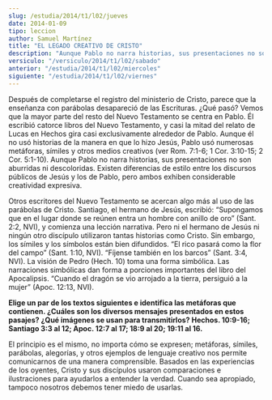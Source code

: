 ```yaml
---
slug: /estudia/2014/t1/l02/jueves
date: 2014-01-09
tipo: leccion
author: Samuel Martínez
title: "EL LEGADO CREATIVO DE CRISTO"
description: "Aunque Pablo no narra historias, sus presentaciones no son aburridas ni  descoloridas. Existen diferencias de estilo entre los discursos públicos de  Jesús y los de Pablo, pero ambos exhiben considerable creatividad expresiva."
versiculo: "/versiculo/2014/t1/l02/sabado"
anterior: "/estudia/2014/t1/l02/miercoles"
siguiente: "/estudia/2014/t1/l02/viernes"
---
```


Después de completarse el registro del ministerio de Cristo, parece que la enseñanza con parábolas desapareció de las Escrituras. ¿Qué pasó? Vemos que la mayor parte del resto del Nuevo Testamento se centra en Pablo. Él escribió catorce libros del Nuevo Testamento, y casi la mitad del relato de Lucas en Hechos gira casi exclusivamente alrededor de Pablo. Aunque él no usó historias de la manera en que lo hizo Jesús, Pablo usó numerosas metáforas, símiles y otros medios creativos (ver Rom. 7:1-6; 1 Cor. 3:10-15; 2 Cor. 5:1-10). Aunque Pablo no narra historias, sus presentaciones no son aburridas ni descoloridas. Existen diferencias de estilo entre los discursos públicos de Jesús y los de Pablo, pero ambos exhiben considerable creatividad expresiva.

Otros escritores del Nuevo Testamento se acercan algo más al uso de las parábolas de Cristo. Santiago, el hermano de Jesús, escribió: “Supongamos que en el lugar donde se reúnen entra un hombre con anillo de oro” (Sant. 2:2, NVI), y comienza una lección narrativa. Pero ni el hermano de Jesús ni ningún otro discípulo utilizaron tantas historias como Cristo. Sin embargo, los símiles y los símbolos están bien difundidos. “El rico pasará como la flor del campo” (Sant. 1:10, NVI). “Fíjense también en los barcos” (Sant. 3:4, NVI). La visión de Pedro (Hech. 10) toma una forma simbólica. Las narraciones simbólicas dan forma a porciones importantes del libro del Apocalipsis. “Cuando el dragón se vio arrojado a la tierra, persiguió a la mujer” (Apoc. 12:13, NVI).

**Elige un par de los textos siguientes e identifica las metáforas que contienen. ¿Cuáles son los diversos mensajes presentados en estos pasajes? ¿Qué imágenes se usan para transmitirlos? Hechos. 10:9-16; Santiago 3:3 al 12; Apoc. 12:7 al 17; 18:9 al 20; 19:11 al 16.**

El principio es el mismo, no importa cómo se expresen; metáforas, símiles, parábolas, alegorías, y otros ejemplos de lenguaje creativo nos permite comunicarnos de una manera comprensible. Basados en las experiencias de los oyentes, Cristo y sus discípulos usaron comparaciones e ilustraciones para ayudarlos a entender la verdad. Cuando sea apropiado, tampoco nosotros debemos tener miedo de usarlas.
